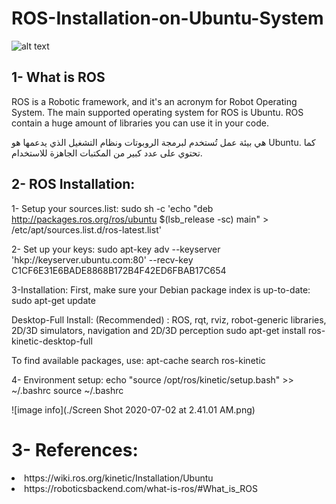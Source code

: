 # ROS-Installation-on-Ubuntu-System

![alt text](https://external-content.duckduckgo.com/iu/?u=https%3A%2F%2Finsights.ubuntu.com%2Fwp-content%2Fuploads%2Fe203%2FROS.png&f=1&nofb=1)

## 1- What is ROS
ROS is a Robotic framework, and it's an acronym for Robot Operating System.
The main supported operating system for ROS is Ubuntu. ROS contain a huge amount of libraries you can use it in your code.

  هي بيئة عمل تُستخدم لبرمجة الروبوتات ونظام التشغيل الذي يدعمها هو Ubuntu.
  كما تحتوي على عدد كبير من المكتبات الجاهزة للاستخدام.
  
  
  ## 2- ROS Installation:
  1- Setup your sources.list:
  sudo sh -c 'echo "deb http://packages.ros.org/ros/ubuntu $(lsb_release -sc) main" > /etc/apt/sources.list.d/ros-latest.list'
  
  2- Set up your keys:
  sudo apt-key adv --keyserver 'hkp://keyserver.ubuntu.com:80' --recv-key C1CF6E31E6BADE8868B172B4F42ED6FBAB17C654
  
  3-Installation:
  First, make sure your Debian package index is up-to-date:
  sudo apt-get update
  
  Desktop-Full Install: (Recommended) : ROS, rqt, rviz, robot-generic libraries, 2D/3D simulators, navigation and 2D/3D perception
  sudo apt-get install ros-kinetic-desktop-full
  
  To find available packages, use:
  apt-cache search ros-kinetic
 
  4- Environment setup:
  echo "source /opt/ros/kinetic/setup.bash" >> ~/.bashrc source ~/.bashrc
  
  ![image info](./Screen Shot 2020-07-02 at 2.41.01 AM.png)
  
  
  # 3- References:
  <li>https://wiki.ros.org/kinetic/Installation/Ubuntu</li>
  <li>https://roboticsbackend.com/what-is-ros/#What_is_ROS</li>
